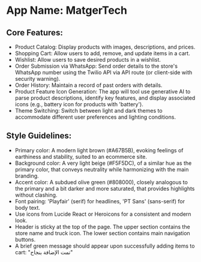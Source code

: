 # **App Name**: MatgerTech

## Core Features:

- Product Catalog: Display products with images, descriptions, and prices.
- Shopping Cart: Allow users to add, remove, and update items in a cart.
- Wishlist: Allow users to save desired products in a wishlist.
- Order Submission via WhatsApp: Send order details to the store's WhatsApp number using the Twilio API via API route (or client-side with security warning).
- Order History: Maintain a record of past orders with details.
- Product Feature Icon Generation: The app will tool use generative AI to parse product descriptions, identify key features, and display associated icons (e.g., battery icon for products with 'battery').
- Theme Switching: Switch between light and dark themes to accommodate different user preferences and lighting conditions.

## Style Guidelines:

- Primary color: A modern light brown (#A67B5B), evoking feelings of earthiness and stability, suited to an ecommerce site.
- Background color: A very light beige (#F5F5DC), of a similar hue as the primary color, that conveys neutrality while harmonizing with the main branding.
- Accent color: A subdued olive green (#808000), closely analogous to the primary and a bit darker and more saturated, that provides highlights without clashing.
- Font pairing: 'Playfair' (serif) for headlines, 'PT Sans' (sans-serif) for body text.
- Use icons from Lucide React or Heroicons for a consistent and modern look.
- Header is sticky at the top of the page. The upper section contains the store name and truck icon. The lower section contains main navigation buttons.
- A brief green message should appear upon successfully adding items to cart: "تمت الإضافة بنجاح"
